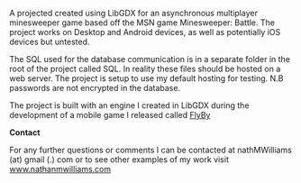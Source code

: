 A projected created using LibGDX for an asynchronous multiplayer minesweeper game based off the MSN game Minesweeper: Battle. The project works on Desktop and Android devices, as well as potentially iOS devices but untested. 

The SQL used for the database communication is in a separate folder in the root of the project called SQL. In reality these files should be hosted on a web server. The project is setup to use my default hosting for testing. N.B passwords are not encrypted in the database.

The project is built with an engine I created in LibGDX during the development of a mobile game I released called [FlyBy](http://www.nathanmwilliams.com/?cat=3)

**Contact**

For any further questions or comments I can be contacted at nathMWilliams (at) gmail (.) com or to see other examples of my work visit www.nathanmwilliams.com
